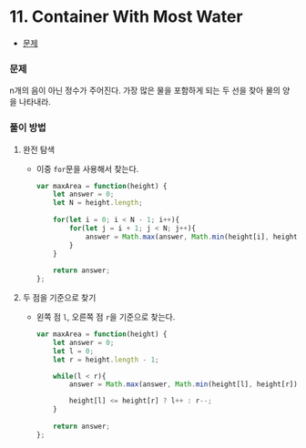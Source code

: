 # 11. Container With Most Water

- [문제](https://leetcode.com/problems/container-with-most-water/)



### 문제

n개의 음이 아닌 정수가 주어진다. 가장 많은 물을 포함하게 되는 두 선을 찾아 물의 양을 나타내라.



### 풀이 방법

1. 완전 탐색

   - 이중 `for`문을 사용해서 찾는다.

     ```js
     var maxArea = function(height) {
         let answer = 0;
         let N = height.length;
         
         for(let i = 0; i < N - 1; i++){
             for(let j = i + 1; j < N; j++){
                 answer = Math.max(answer, Math.min(height[i], height[j]) * (j - i));         
             }
         }
         
         return answer;
     };
     ```

2. 두 점을 기준으로 찾기

   - 왼쪽 점 `l`, 오른쪽 점 `r`을 기준으로 찾는다.

     ```js
     var maxArea = function(height) {
         let answer = 0;
         let l = 0;
         let r = height.length - 1;
     
         while(l < r){
             answer = Math.max(answer, Math.min(height[l], height[r]) * (r - l));
     
             height[l] <= height[r] ? l++ : r--;
         }
         
         return answer;
     };
     ```

     

